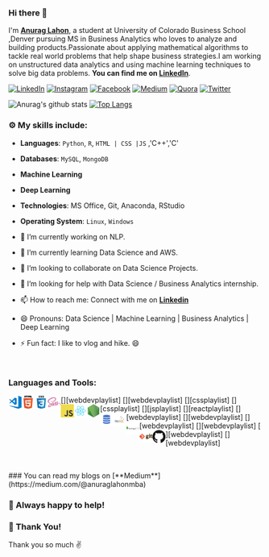 ### Hi there 👋

<!--
**anuraglahon16/anuraglahon16** is a ✨ _special_ ✨ repository because its `README.md` (this file) appears on your GitHub profile.
-->
I'm **[Anurag Lahon](https://www.linkedin.com/in/anurag-lahon/)**, a student at University of Colorado Business School ,Denver pursuing MS in Business Analytics who loves to analyze and building products.Passionate about applying mathematical algorithms to tackle real world problems that help shape business strategies.I am working on unstructured data analytics and using machine learning techniques to solve big data problems. **You can find me on [LinkedIn](https://www.linkedin.com/in/anurag-lahon/)**.

 [![LinkedIn](https://img.shields.io/static/v1.svg?label=LinkedIn&message=@anurag-lahon&logo=linkedin&style=flat&color=blue)](https://www.linkedin.com/in/anurag-lahon/)
 [![Instagram](https://img.shields.io/static/v1.svg?label=Instagram&message=@anurag_.ai&logo=Instagram&style=flat&color=pink)](https://www.instagram.com/anurag_.ai)
 [![Facebook](https://img.shields.io/static/v1.svg?label=Facebook&message=@anurag.lahon&logo=Facebook&style=flat&color=blue)](https://www.facebook.com/anurag.lahon)
 [![Medium](https://img.shields.io/static/v1.svg?label=Medium&message=@anuraglahonmba&logo=Medium&style=flat&color=black)](https://medium.com/@anuraglahonmba)
 [![Quora](https://img.shields.io/static/v1.svg?label=Quora&message=@Anurag-Lahon&logo=Quora&style=flat&color=red)](https://www.quora.com/profile/Anurag-Lahon)
 [![Twitter](https://img.shields.io/static/v1.svg?label=Twitter&message=@AnuragLahon&logo=Twitter&style=flat&color=blue)](https://twitter.com/AnuragLahon)


![Anurag's github stats](https://github-readme-stats.vercel.app/api?username=anuraglahon16&show_icons=true&theme=radical)
[![Top Langs](https://github-readme-stats.vercel.app/api/top-langs/?username=anuraglahon16&layout=compact)](https://github.com/anuraglahon16/github-readme-stats)
### :gear: My skills include:

- **Languages**: `Python`, `R`, `HTML | CSS |JS` ,'C++','C'

- **Databases**: `MySQL`, `MongoDB`

- **Machine Learning**

- **Deep Learning**

- **Technologies**: MS Office, Git, Anaconda, RStudio

- **Operating System**: `Linux`, `Windows`


- 🔭 I’m currently working on NLP.
- 🌱 I’m currently learning Data Science and AWS.
- 👯 I’m looking to collaborate on Data Science Projects.
- 🤔 I’m looking for help with Data Science / Business Analytics internship.
- 📫 How to reach me: Connect with me on [**Linkedin**](https://www.linkedin.com/in/anurag-lahon/)
- 😄 Pronouns: Data Science | Machine Learning | Business Analytics | Deep Learning
- ⚡ Fun fact: I like to vlog and hike. 😄 

<br />

### Languages and Tools:

[<img align="left" alt="Visual Studio Code" width="26px" src="https://raw.githubusercontent.com/github/explore/80688e429a7d4ef2fca1e82350fe8e3517d3494d/topics/visual-studio-code/visual-studio-code.png" />][webdevplaylist]
[<img align="left" alt="HTML5" width="26px" src="https://raw.githubusercontent.com/github/explore/80688e429a7d4ef2fca1e82350fe8e3517d3494d/topics/html/html.png" />][webdevplaylist]
[<img align="left" alt="CSS3" width="26px" src="https://raw.githubusercontent.com/github/explore/80688e429a7d4ef2fca1e82350fe8e3517d3494d/topics/css/css.png" />][cssplaylist]
[<img align="left" alt="Sass" width="26px" src="https://raw.githubusercontent.com/github/explore/80688e429a7d4ef2fca1e82350fe8e3517d3494d/topics/sass/sass.png" />][cssplaylist]
[<img align="left" alt="JavaScript" width="26px" src="https://raw.githubusercontent.com/github/explore/80688e429a7d4ef2fca1e82350fe8e3517d3494d/topics/javascript/javascript.png" />][jsplaylist]
[<img align="left" alt="React" width="26px" src="https://raw.githubusercontent.com/github/explore/80688e429a7d4ef2fca1e82350fe8e3517d3494d/topics/react/react.png" />][reactplaylist]
[<img align="left" alt="Node.js" width="26px" src="https://raw.githubusercontent.com/github/explore/80688e429a7d4ef2fca1e82350fe8e3517d3494d/topics/nodejs/nodejs.png" />][webdevplaylist]
[<img align="left" alt="SQL" width="26px" src="https://raw.githubusercontent.com/github/explore/80688e429a7d4ef2fca1e82350fe8e3517d3494d/topics/sql/sql.png" />][webdevplaylist]
[<img align="left" alt="MySQL" width="26px" src="https://raw.githubusercontent.com/github/explore/80688e429a7d4ef2fca1e82350fe8e3517d3494d/topics/mysql/mysql.png" />][webdevplaylist]
[<img align="left" alt="MongoDB" width="26px" src="https://raw.githubusercontent.com/github/explore/80688e429a7d4ef2fca1e82350fe8e3517d3494d/topics/mongodb/mongodb.png" />][webdevplaylist]
[<img align="left" alt="Git" width="26px" src="https://raw.githubusercontent.com/github/explore/80688e429a7d4ef2fca1e82350fe8e3517d3494d/topics/git/git.png" />][webdevplaylist]
[<img align="left" alt="GitHub" width="26px" src="https://raw.githubusercontent.com/github/explore/78df643247d429f6cc873026c0622819ad797942/topics/github/github.png" />][webdevplaylist]


<br />
<br />
### You can read my blogs on [**Medium**](https://medium.com/@anuraglahonmba)
 

### :handshake: Always happy to help!


### :hugs: Thank You!

Thank you so much  :v:
